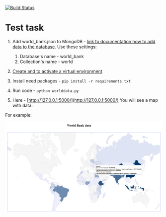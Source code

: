 [![Build Status](https://travis-ci.com/serhii73/wizard.svg?branch=master)](https://travis-ci.com/serhii73/wizard)
# Test task

1. Add world_bank.json to MongoDB - [link to documentation how to add data to the database](https://docs.mongodb.com/manual/reference/program/mongoimport/).
Use these settings:
    1. Database's name - world_bank
    2. Collection's name - world

2. [Create and to activate a virtual environment](https://docs.python.org/3/library/venv.html)

3. Install need packages - `pip install -r requirements.txt`

4. Run code - `python worlddata.py`

5. Here - [http://127.0.0.1:5000/](http://127.0.0.1:5000/) You will see a map with data.

For example:

![map](./map.png)
